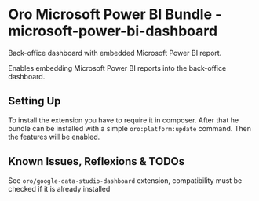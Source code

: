 # Oro Microsoft Power BI Bundle - microsoft-power-bi-dashboard

Back-office dashboard with embedded Microsoft Power BI report.

Enables embedding Microsoft Power BI reports into the back-office dashboard.


## Setting Up

To install the extension you have to require it in composer. After that he bundle can be installed with a simple `oro:platform:update` command. Then the features will be enabled.

## Known Issues, Reflexions & TODOs

See `oro/google-data-studio-dashboard` extension, compatibility must be checked if it is already installed
